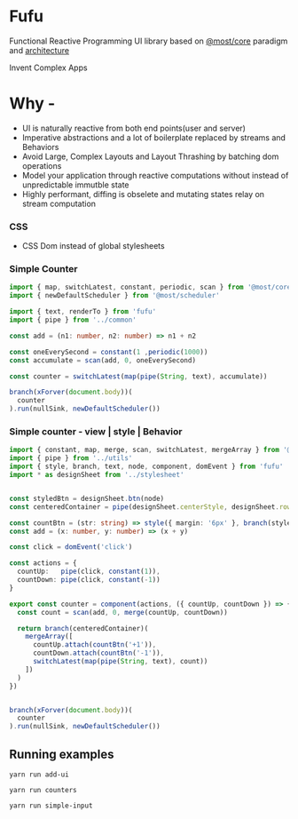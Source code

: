 # Fufu
Functional Reactive Programming UI library based on [@most/core](https://github.com/mostjs/core) paradigm and [architecture](https://github.com/cujojs/most/wiki/Architecture)

Invent Complex Apps


# Why - 
- UI is naturally reactive from both end points(user and server)
- Imperative abstractions and a lot of boilerplate replaced by streams and Behaviors
- Avoid Large, Complex Layouts and Layout Thrashing by batching dom operations
- Model your application through reactive computations without instead of unpredictable immutble state
- Highly performant, diffing is obselete and mutating states relay on stream computation

### CSS
- CSS Dom instead of global stylesheets



### Simple Counter
```typescript
import { map, switchLatest, constant, periodic, scan } from '@most/core'
import { newDefaultScheduler } from '@most/scheduler'

import { text, renderTo } from 'fufu'
import { pipe } from '../common'

const add = (n1: number, n2: number) => n1 + n2

const oneEverySecond = constant(1 ,periodic(1000))
const accumulate = scan(add, 0, oneEverySecond)

const counter = switchLatest(map(pipe(String, text), accumulate))

branch(xForver(document.body))(
  counter
).run(nullSink, newDefaultScheduler())
```

### Simple counter - view | style | Behavior
```typescript
import { constant, map, merge, scan, switchLatest, mergeArray } from '@most/core'
import { pipe } from '../utils'
import { style, branch, text, node, component, domEvent } from 'fufu'
import * as designSheet from '../stylesheet'


const styledBtn = designSheet.btn(node)
const centeredContainer = pipe(designSheet.centerStyle, designSheet.row)(node)

const countBtn = (str: string) => style({ margin: '6px' }, branch(styledBtn, text(str)))
const add = (x: number, y: number) => (x + y)

const click = domEvent('click')

const actions = {
  countUp:   pipe(click, constant(1)),
  countDown: pipe(click, constant(-1))
}

export const counter = component(actions, ({ countUp, countDown }) => {
  const count = scan(add, 0, merge(countUp, countDown))

  return branch(centeredContainer)(
    mergeArray([
      countUp.attach(countBtn('+1')),
      countDown.attach(countBtn('-1')),
      switchLatest(map(pipe(String, text), count))
    ])
  )
})


branch(xForver(document.body))(
  counter
).run(nullSink, newDefaultScheduler())
```


## Running examples

`yarn run add-ui`

`yarn run counters`

`yarn run simple-input`
